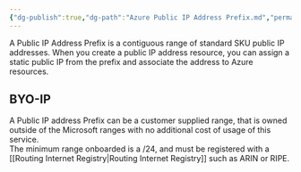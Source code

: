 ```yaml
---
{"dg-publish":true,"dg-path":"Azure Public IP Address Prefix.md","permalink":"/Azure Public IP Address Prefix/","tags":["notes"]}
---
```



 A Public IP Address Prefix is a contiguous range of standard SKU public IP addresses. When you create a public IP address resource, you can assign a static public IP from the prefix and associate the address to Azure resources.

## BYO-IP

A Public IP address Prefix can be a customer supplied range, that is owned outside of the Microsoft ranges with no additional cost of usage of this service.  
The minimum range onboarded is a /24, and must be registered with a [[Routing Internet Registry\|Routing Internet Registry]] such as ARIN or RIPE.
